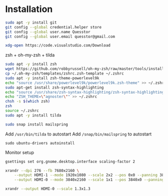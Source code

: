 # Installation


```bash
sudo apt -y install git
git config --global credential.helper store
git config --global user.name Quesstor
git config --global user.email quesstor@gmail.com
```

```bash
xdg-open https://code.visualstudio.com/Download
```

zsh + oh-my-zsh + tilda

```bash
sudo apt -y install zsh
wget https://github.com/robbyrussell/oh-my-zsh/raw/master/tools/install.sh -O - | zsh
cp ~/.oh-my-zsh/templates/zshrc.zsh-template ~/.zshrc
sudo apt -y install zsh-theme-powerlevel9k
echo "source /usr/share/powerlevel9k/powerlevel9k.zsh-theme" >> ~/.zshrc
sudo apt-get install zsh-syntax-highlighting
echo "source /usr/share/zsh-syntax-highlighting/zsh-syntax-highlighting.zsh" >> ~/.zshrc
echo "ZSH_THEME=\"agnoster\"" >> ~/.zshrc
chsh -s $(which zsh)
zsh
source ~/.zshrc
sudo apt -y install tilda
```


```bash
sudo snap install mailspring
```

Add `/usr/bin/tilda` to autostart
Add `/snap/bin/mailspring` to autostart


```
sudo ubuntu-drivers autoinstall
```

Monitor setup
```bash
gsettings set org.gnome.desktop.interface scaling-factor 2

xrandr --dpi 276 --fb 7680x2160 \
    --output HDMI-1 --mode 1920x1080 --scale 2x2 --pos 0x0 --panning 3840x2160+0+0 \
    --output HDMI-0 --mode 3840x2160 --scale 1x1 --pos 3840x0 --panning 3840x2160+3840+0

xrandr --output HDMI-0 --scale 1.3x1.3
```